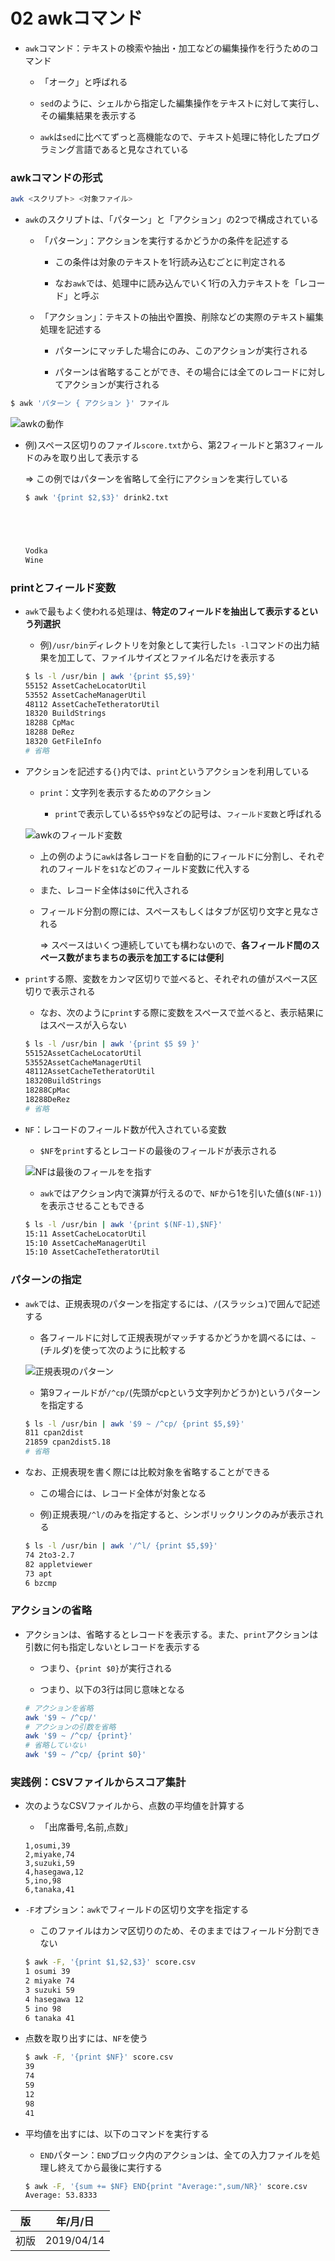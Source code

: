 02 awkコマンド
=============

* `awk`コマンド：テキストの検索や抽出・加工などの編集操作を行うためのコマンド

  * 「オーク」と呼ばれる

  * `sed`のように、シェルから指定した編集操作をテキストに対して実行し、その編集結果を表示する

  * `awk`は`sed`に比べてずっと高機能なので、テキスト処理に特化したプログラミング言語であると見なされている



### awkコマンドの形式

```bash
awk <スクリプト> <対象ファイル>
```

* `awk`のスクリプトは、「パターン」と「アクション」の2つで構成されている

  * 「パターン」：アクションを実行するかどうかの条件を記述する

    * この条件は対象のテキストを1行読み込むごとに判定される

    * なお`awk`では、処理中に読み込んでいく1行の入力テキストを「レコード」と呼ぶ

  * 「アクション」：テキストの抽出や置換、削除などの実際のテキスト編集処理を記述する

    * パターンにマッチした場合にのみ、このアクションが実行される

    * パターンは省略することができ、その場合には全てのレコードに対してアクションが実行される

```bash
$ awk 'パターン { アクション }' ファイル
```

![awkの動作](./images/awkの動作.png)

* 例)スペース区切りのファイル`score.txt`から、第2フィールドと第3フィールドのみを取り出して表示する

  => この例ではパターンを省略して全行にアクションを実行している

  ```bash
  $ awk '{print $2,$3}' drink2.txt





  Vodka
  Wine
  ```



### printとフィールド変数

* `awk`で最もよく使われる処理は、**特定のフィールドを抽出して表示するという列選択**

  * 例)`/usr/bin`ディレクトリを対象として実行した`ls -l`コマンドの出力結果を加工して、ファイルサイズとファイル名だけを表示する

  ```bash
  $ ls -l /usr/bin | awk '{print $5,$9}'
  55152 AssetCacheLocatorUtil
  53552 AssetCacheManagerUtil
  48112 AssetCacheTetheratorUtil
  18320 BuildStrings
  18288 CpMac
  18288 DeRez
  18320 GetFileInfo
  # 省略
  ```

* アクションを記述する`{}`内では、`print`というアクションを利用している

  * `print`：文字列を表示するためのアクション

    * `print`で表示している`$5`や`$9`などの記号は、`フィールド変数`と呼ばれる

  ![awkのフィールド変数](./images/awkのフィールド変数.png)

  * 上の例のように`awk`は各レコードを自動的にフィールドに分割し、それぞれのフィールドを`$1`などのフィールド変数に代入する

  * また、レコード全体は`$0`に代入される

  * フィールド分割の際には、スペースもしくはタブが区切り文字と見なされる

    => スペースはいくつ連続していても構わないので、**各フィールド間のスペース数がまちまちの表示を加工するには便利**

* `print`する際、変数をカンマ区切りで並べると、それぞれの値がスペース区切りで表示される

  * なお、次のように`print`する際に変数をスペースで並べると、表示結果にはスペースが入らない

  ```bash
  $ ls -l /usr/bin | awk '{print $5 $9 }'
  55152AssetCacheLocatorUtil
  53552AssetCacheManagerUtil
  48112AssetCacheTetheratorUtil
  18320BuildStrings
  18288CpMac
  18288DeRez
  # 省略
  ```

* `NF`：レコードのフィールド数が代入されている変数

  * `$NF`を`print`するとレコードの最後のフィールドが表示される

  ![NFは最後のフィールをを指す](./images/NFは最後のフィールをを指す.png)

  * `awk`ではアクション内で演算が行えるので、`NF`から1を引いた値(`$(NF-1)`)を表示させることもできる

  ```bash
  $ ls -l /usr/bin | awk '{print $(NF-1),$NF}'
  15:11 AssetCacheLocatorUtil
  15:10 AssetCacheManagerUtil
  15:10 AssetCacheTetheratorUtil
  ```



### パターンの指定

* `awk`では、正規表現のパターンを指定するには、`/`(スラッシュ)で囲んで記述する

  * 各フィールドに対して正規表現がマッチするかどうかを調べるには、`~`(チルダ)を使って次のように比較する

  ![正規表現のパターン](./images/正規表現のパターン.png)

  * 第9フィールドが`/^cp/`(先頭がcpという文字列かどうか)というパターンを指定する

  ```bash
  $ ls -l /usr/bin | awk '$9 ~ /^cp/ {print $5,$9}'
  811 cpan2dist
  21859 cpan2dist5.18
  # 省略
  ```

* なお、正規表現を書く際には比較対象を省略することができる

  * この場合には、レコード全体が対象となる

  * 例)正規表現`/^l/`のみを指定すると、シンボリックリンクのみが表示される

  ```bash
  $ ls -l /usr/bin | awk '/^l/ {print $5,$9}'
  74 2to3-2.7
  82 appletviewer
  73 apt
  6 bzcmp
  ```



### アクションの省略

* アクションは、省略するとレコードを表示する。また、`print`アクションは引数に何も指定しないとレコードを表示する

  * つまり、`{print $0}`が実行される

  * つまり、以下の3行は同じ意味となる

  ```bash
  # アクションを省略
  awk '$9 ~ /^cp/'
  # アクションの引数を省略
  awk '$9 ~ /^cp/ {print}'
  # 省略していない
  awk '$9 ~ /^cp/ {print $0}'
  ```



### 実践例：CSVファイルからスコア集計

* 次のようなCSVファイルから、点数の平均値を計算する

  * 「出席番号,名前,点数」

  ```csv
  1,osumi,39
  2,miyake,74
  3,suzuki,59
  4,hasegawa,12
  5,ino,98
  6,tanaka,41
  ```

* `-F`オプション：`awk`でフィールドの区切り文字を指定する

  * このファイルはカンマ区切りのため、そのままではフィールド分割できない

  ```bash
  $ awk -F, '{print $1,$2,$3}' score.csv
  1 osumi 39
  2 miyake 74
  3 suzuki 59
  4 hasegawa 12
  5 ino 98
  6 tanaka 41
  ```

* 点数を取り出すには、`NF`を使う

  ```bash
  $ awk -F, '{print $NF}' score.csv
  39
  74
  59
  12
  98
  41
  ```

* 平均値を出すには、以下のコマンドを実行する

  * `END`パターン：`END`ブロック内のアクションは、全ての入力ファイルを処理し終えてから最後に実行する

  ```bash
  $ awk -F, '{sum += $NF} END{print "Average:",sum/NR}' score.csv
  Average: 53.8333
  ```



| 版 |  年/月/日 |
|----|----------|
|初版|2019/04/14|
